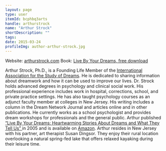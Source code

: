 ```yaml
---
layout: page
type: user
itemId: bcphbq3arts
handle: arthurstrock
name: "Arthur Strock"
shortDescription: ""
tags:
date: 2015-03-24
profileImg: author-arthur-strock.jpg
---
```


Website: [arthurstrock.com](https://arthurstrock.com/)
Book: [Live By Your Dreams, free download](https://arthurstrock.com/live-by-your-dreams/)

Arthur Strock, Ph.D., is a Founding Life Member of the [International Association for the Study of Dreams](https://www.asdreams.org/). He is dedicated to sharing information about dreamwork and how it can be used to improve our lives. Dr. Strock holds advanced degrees in psychology and clinical social work. His professional experience includes work in hospital, corrections, school, and private practice settings. He has also taught psychology courses as an adjunct faculty member at colleges in New Jersey. His writing includes a column in the Dream Network Journal and articles online and in other publications. He currently works as a school psychologist and provides dream workshops for professionals and the general public. Arthur published [“Live By Your Dreams: Heartwarming Stories About Dreams and What They Tell Us” ](https://arthurstrock.com/live-by-your-dreams/)in 2005 and is available on [Amazon](https://www.amazon.com/Live-Your-Dreams-Arthur-Strock/dp/0996545808/ref=sr_1_1?s=books&ie=UTF8&qid=1455133208&sr=1-1&keywords=live+by+your+dreams+strock). Arthur resides in New Jersey with his partner, art therapist Susan Dingsor. They enjoy their rural location overlooking a natural spring-fed lake that offers relaxed kayaking during their leisure time.
